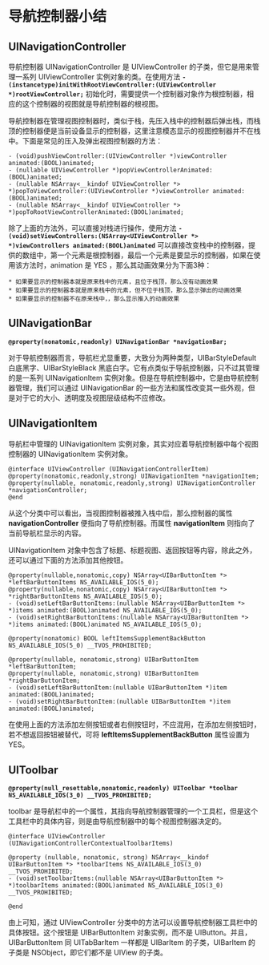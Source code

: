 # 导航控制器小结
## UINavigationController
导航控制器 UINavigationController 是 UIViewController 的子类，但它是用来管理一系列 UIViewController 实例对象的类。在使用方法 **`- (instancetype)initWithRootViewController:(UIViewController *)rootViewController;`** 初始化时，需要提供一个控制器对象作为根控制器，相应的这个控制器的视图就是导航控制器的根视图。

导航控制器在管理视图控制器时，类似于栈，先压入栈中的控制器后弹出栈，而栈顶的控制器便是当前设备显示的控制器，这里注意模态显示的视图控制器并不在栈中。下面是常见的压入及弹出视图控制器的方法：

```
- (void)pushViewController:(UIViewController *)viewController animated:(BOOL)animated;
- (nullable UIViewController *)popViewControllerAnimated:(BOOL)animated;
- (nullable NSArray<__kindof UIViewController *> *)popToViewController:(UIViewController *)viewController animated:(BOOL)animated;
- (nullable NSArray<__kindof UIViewController *> *)popToRootViewControllerAnimated:(BOOL)animated;
```

除了上面的方法外，可以直接对栈进行操作，使用方法 **`- (void)setViewControllers:(NSArray<UIViewController *> *)viewControllers animated:(BOOL)animated`** 可以直接改变栈中的控制器，提供的数组中，第一个元素是根控制器，最后一个元素是要显示的控制器，如果在使用该方法时，animation 是 YES ，那么其动画效果分为下面3种：

	* 如果要显示的控制器本就是原来栈中的元素，且位于栈顶，那么没有动画效果
	* 如果要显示的控制器本就是原来栈中的元素，但不位于栈顶，那么显示弹出的动画效果
	* 如果要显示的控制器不在原来栈中，，那么显示推入的动画效果

## UINavigationBar
**`@property(nonatomic,readonly) UINavigationBar *navigationBar;`**

对于导航控制器而言，导航栏尤显重要，大致分为两种类型，UIBarStyleDefault 白底黑字、UIBarStyleBlack 黑底白字。它有点类似于导航控制器，只不过其管理的是一系列 UINavigationItem 实例对象。但是在导航控制器中，它是由导航控制器管理，我们可以通过 UINavigationBar 的一些方法和属性改变其一些外观，但是对于它的大小、透明度及视图层级结构不应修改。

## UINavigationItem
导航栏中管理的 UINavigationItem 实例对象，其实对应着导航控制器中每个视图控制器的 UINavigationItem 实例对象。

```
@interface UIViewController (UINavigationControllerItem)
@property(nonatomic,readonly,strong) UINavigationItem *navigationItem;
@property(nullable, nonatomic,readonly,strong) UINavigationController *navigationController;
@end
```
从这个分类中可以看出，当视图控制器被推入栈中后，那么控制器的属性 **navigationController** 便指向了导航控制器。而属性 **navigationItem** 则指向了当前导航栏显示的内容。

UINavigationItem 对象中包含了标题、标题视图、返回按钮等内容，除此之外，还可以通过下面的方法添加其他按钮。

```
@property(nullable,nonatomic,copy) NSArray<UIBarButtonItem *> *leftBarButtonItems NS_AVAILABLE_IOS(5_0);
@property(nullable,nonatomic,copy) NSArray<UIBarButtonItem *> *rightBarButtonItems NS_AVAILABLE_IOS(5_0);
- (void)setLeftBarButtonItems:(nullable NSArray<UIBarButtonItem *> *)items animated:(BOOL)animated NS_AVAILABLE_IOS(5_0);
- (void)setRightBarButtonItems:(nullable NSArray<UIBarButtonItem *> *)items animated:(BOOL)animated NS_AVAILABLE_IOS(5_0);

@property(nonatomic) BOOL leftItemsSupplementBackButton NS_AVAILABLE_IOS(5_0) __TVOS_PROHIBITED;

@property(nullable, nonatomic,strong) UIBarButtonItem *leftBarButtonItem;
@property(nullable, nonatomic,strong) UIBarButtonItem *rightBarButtonItem;
- (void)setLeftBarButtonItem:(nullable UIBarButtonItem *)item animated:(BOOL)animated;
- (void)setRightBarButtonItem:(nullable UIBarButtonItem *)item animated:(BOOL)animated;
```
在使用上面的方法添加左侧按钮或者右侧按钮时，不应混用，在添加左侧按钮时，若不想返回按钮被替代，可将 **leftItemsSupplementBackButton** 属性设置为 YES。

## UIToolbar
**`@property(null_resettable,nonatomic,readonly) UIToolbar *toolbar NS_AVAILABLE_IOS(3_0) __TVOS_PROHIBITED;`**

toolbar 是导航栏中的一个属性，其指向导航控制器管理的一个工具栏，但是这个工具栏中的具体内容，则是由导航控制器中的每个视图控制器决定的。

```
@interface UIViewController (UINavigationControllerContextualToolbarItems)

@property (nullable, nonatomic, strong) NSArray<__kindof UIBarButtonItem *> *toolbarItems NS_AVAILABLE_IOS(3_0) __TVOS_PROHIBITED;
- (void)setToolbarItems:(nullable NSArray<UIBarButtonItem *> *)toolbarItems animated:(BOOL)animated NS_AVAILABLE_IOS(3_0) __TVOS_PROHIBITED;

@end
```
由上可知，通过 UIViewController 分类中的方法可以设置导航控制器工具栏中的具体按钮。这个按钮是 UIBarButtonItem 对象实例，而不是 UIButton。并且，UIBarButtonItem 同 UITabBarItem 一样都是 UIBarItem 的子类，UIBarItem 的子类是 NSObject，即它们都不是 UIView 的子类。